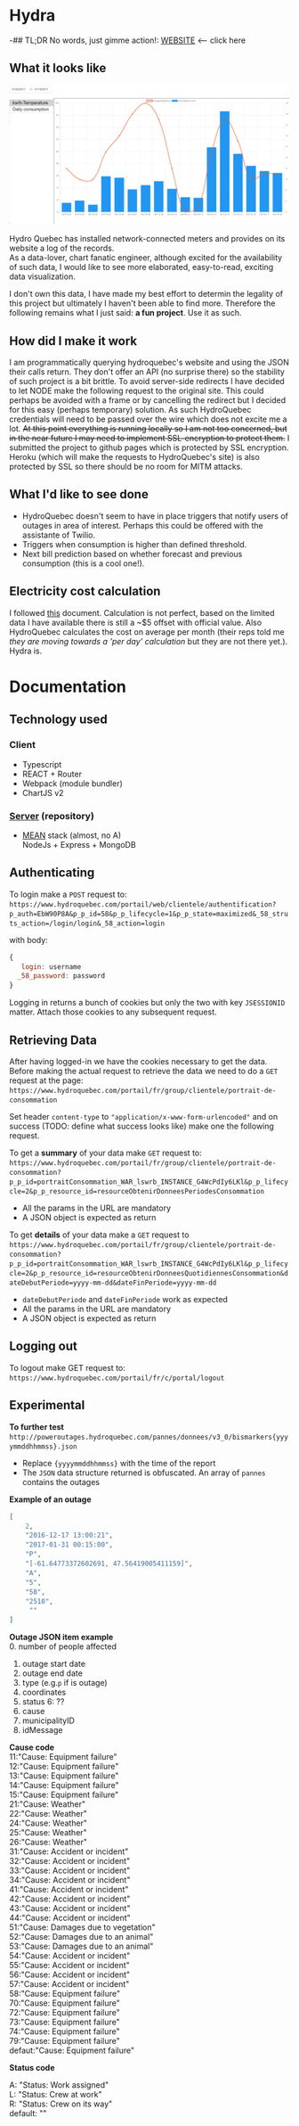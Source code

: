 # Hydra


-## TL;DR No words, just gimme action!: [WEBSITE](https://gioele-antoci.github.io/hydra) <-- click here

## What it looks like
![Latest development screenshot](public/screenshot.JPG)

Hydro Quebec has installed network-connected meters and provides on its website a log of the records.   
As a data-lover, chart fanatic engineer, although excited for the availability of such data,
I would like to see more elaborated, easy-to-read, exciting data visualization.

I don't own this data, I have made my best effort to determin the legality of this project
but ultimately I haven't been able to find more. Therefore the following remains what I just 
said: **a fun project**. Use it as such.

## How did I make it work
I am programmatically querying hydroquebec's website and using the JSON their calls return.
They don't offer an API (no surprise there) so the stability of such project is a bit brittle.
To avoid server-side redirects I have decided to let NODE make the following request to the original site.
This could perhaps be avoided with a frame or by cancelling the redirect but I decided for this
easy (perhaps temporary) solution. As such HydroQuebec credentials will need to be passed over
the wire which does not excite me a lot. ~~At this point everything is running locally so I am
not too concerned, but in the near future I may need to implement SSL-encryption to protect them.~~
I submitted the project to github pages which is protected by SSL encryption. Heroku (which will make the requests 
to HydroQuebec's site) is also protected by SSL so there should be no room for MITM attacks.

## What I'd like to see done
- HydroQuebec doesn't seem to have in place triggers that notify users of outages in area of 
interest. Perhaps this could be offered with the assistante of Twilio.
- Triggers when consumption is higher than defined threshold.
- Next bill prediction based on whether forecast and previous consumption (this is a cool one!).

## Electricity cost calculation
I followed [this](http://www.hydroquebec.com/publications/en/docs/distribution-tariff/distribution_tariff.pdf)
document. Calculation is not perfect, based on the limited data I have available
there is still a ~$5 offset with official value. Also HydroQuebec calculates the cost on average
per month (their reps told me *they are moving towards a 'per day' calculation* but they are
not there yet.). Hydra is.

# Documentation

## Technology used

### Client
- Typescript
- REACT + Router
- Webpack (module bundler)
- ChartJS v2

### [Server](https://github.com/gioele-antoci/hydra-server) (repository)
 - [MEAN](http://mean.io/) stack (almost, no A)   
 NodeJs + Express + MongoDB    

## Authenticating
To login make a `POST` request to:   
`https://www.hydroquebec.com/portail/web/clientele/authentification?p_auth=EbW90P8A&p_p_id=58&p_p_lifecycle=1&p_p_state=maximized&_58_struts_action=/login/login&_58_action=login`  

with body:

```js
{
   login: username
  _58_password: password  
}
```
Logging in returns a bunch of cookies but only the two with key `JSESSIONID` matter.
 Attach those cookies to any subsequent request.

## Retrieving Data

After having logged-in we have the cookies necessary to get the data. Before making the 
actual request to retrieve the data we need to
do a `GET` request at the page:   
```https://www.hydroquebec.com/portail/fr/group/clientele/portrait-de-consommation```   

Set header `content-type` to `"application/x-www-form-urlencoded"` and on success (TODO: 
define what success looks like) make one the following request.


To get a **summary** of your data make `GET` request to:  
`https://www.hydroquebec.com/portail/fr/group/clientele/portrait-de-consommation?p_p_id=portraitConsommation_WAR_lswrb_INSTANCE_G4WcPdIy6LKl&p_p_lifecycle=2&p_p_resource_id=resourceObtenirDonneesPeriodesConsommation`  
- All the params in the URL are mandatory
- A JSON object is expected as return

To get **details** of your data make a `GET` request to   
`https://www.hydroquebec.com/portail/fr/group/clientele/portrait-de-consommation?p_p_id=portraitConsommation_WAR_lswrb_INSTANCE_G4WcPdIy6LKl&p_p_lifecycle=2&p_p_resource_id=resourceObtenirDonneesQuotidiennesConsommation&dateDebutPeriode=yyyy-mm-dd&dateFinPeriode=yyyy-mm-dd`
-  `dateDebutPeriode` and `dateFinPeriode` work as expected
- All the params in the URL are mandatory
- A JSON object is expected as return

## Logging out
To logout make GET request to:   
`https://www.hydroquebec.com/portail/fr/c/portal/logout`
   
## Experimental   
**To further test**   
`http://poweroutages.hydroquebec.com/pannes/donnees/v3_0/bismarkers{yyyymmddhhmmss}.json`

- Replace `{yyyymmddhhmmss}` with the time of the report
- The `JSON` data structure returned is obfuscated. An array of `pannes` contains the outages   

**Example of an outage**
```json
[
    2, 
    "2016-12-17 13:00:21", 
    "2017-01-31 00:15:00",
    "P", 
    "[-61.64773372602691, 47.56419005411159]", 
    "A", 
    "5",
    "58",
    "2510",
     ""
]
```

**Outage JSON item example**   
0. number of people affected
1. outage start date
2. outage end date
3. type (e.g.`p` if is outage)
4. coordinates
5. status
6: ??
7. cause
8. municipalityID
9. idMessage

**Cause code**   
11:"Cause: Equipment failure"  
12:"Cause: Equipment failure"  
13:"Cause: Equipment failure"  
14:"Cause: Equipment failure"  
15:"Cause: Equipment failure"  
21:"Cause: Weather"  
22:"Cause: Weather"  
24:"Cause: Weather"  
25:"Cause: Weather"  
26:"Cause: Weather"  
31:"Cause: Accident or incident"  
32:"Cause: Accident or incident"  
33:"Cause: Accident or incident"  
34:"Cause: Accident or incident"  
41:"Cause: Accident or incident"  
42:"Cause: Accident or incident"  
43:"Cause: Accident or incident"  
44:"Cause: Accident or incident"  
51:"Cause: Damages due to vegetation"  
52:"Cause: Damages due to an animal"  
53:"Cause: Damages due to an animal"  
54:"Cause: Accident or incident"  
55:"Cause: Accident or incident"  
56:"Cause: Accident or incident"  
57:"Cause: Accident or incident"  
58:"Cause: Equipment failure"  
70:"Cause: Equipment failure"   
72:"Cause: Equipment failure"  
73:"Cause: Equipment failure"   
74:"Cause: Equipment failure"   
79:"Cause: Equipment failure"  
defaut:"Cause: Equipment failure"  

**Status code**   

A: "Status: Work assigned"   
L: "Status: Crew at work"  
R: "Status: Crew on its way"  
default: ""
